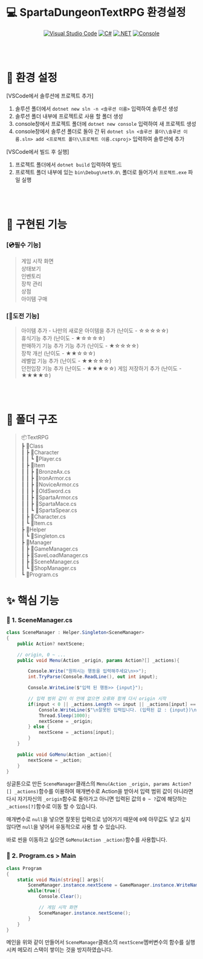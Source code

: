 # 💻 SpartaDungeonTextRPG 환경설정

<div align="center">

[![Visual Studio Code](https://custom-icon-badges.demolab.com/badge/Visual%20Studio%20Code-0078d7.svg?logo=vsc&logoColor=white)](#)
[![C#](https://custom-icon-badges.demolab.com/badge/C%23%2013.0-%23239120.svg?logo=cshrp&logoColor=white)](#)
[![.NET](https://img.shields.io/badge/.NET%209.0-512BD4?logo=dotnet&logoColor=fff)](#)
[![Console](https://custom-icon-badges.demolab.com/badge/Console-444444.svg?&logoColor=gray)](#)


<br><br>

</div>

# 🔧 환경 설정

[VSCode에서 솔루션에 프로젝트 추가]  
1. 솔루션 폴더에서 `dotnet new sln -n <솔루션 이름>` 입력하여 솔루션 생성
2. 솔루션 폴더 내부에 프로젝트로 사용 할 폴더 생성
3. console창에서 프로젝트 폴더에 `dotnet new console` 입력하여 새 프로젝트 생성
4. console창에서 솔루션 폴더로 돌아 간 뒤 `dotnet sln <솔루션 폴더\\솔루션 이름.sln> add <프로젝트 폴더\\프로젝트 이름.csproj>` 입력하여 솔루션에 추가

[VSCode에서 빌드 후 실행]
1. 프로젝트 폴더에서 `dotnet build` 입력하여 빌드
2. 프로젝트 폴더 내부에 있는 `bin\Debug\net9.0\` 폴더로 들어가서 `프로젝트.exe` 파일 실행 


<br><br>

# 🔨 구현된 기능

### **[💿필수 기능]**  
> 게임 시작 화면  
> 상태보기  
> 인벤토리  
> 장착 관리  
> 상점  
> 아이템 구매

### **[📀도전 기능]**  
> 아이템 추가 - 나만의 새로운 아이템을 추가 (난이도 - ☆☆☆☆☆)  
> 휴식기능 추가 (난이도 - ★☆☆☆☆)  
> 판매하기 기능 추가 기능 추가 (난이도 - ★☆☆☆☆)  
> 장착 개선 (난이도 - ★★☆☆☆)  
> 레벨업 기능 추가 (난이도 - ★★☆☆☆)  
> 던전입장 기능 추가 (난이도 - ★★★☆☆)
> 게임 저장하기 추가 (난이도 - ★★★★☆)

<br><br>

# 📂 폴더 구조
> 📦TextRPG  
>  ┣ 📂Class  
>  ┃ ┣ 📂Character  
>  ┃ ┃ ┗ 📜Player.cs  
>  ┃ ┣ 📂Item  
>  ┃ ┃ ┣ 📜BronzeAx.cs  
>  ┃ ┃ ┣ 📜IronArmor.cs  
>  ┃ ┃ ┣ 📜NoviceArmor.cs  
>  ┃ ┃ ┣ 📜OldSword.cs  
>  ┃ ┃ ┣ 📜SpartaArmor.cs  
>  ┃ ┃ ┣ 📜SpartaMace.cs  
>  ┃ ┃ ┗ 📜SpartaSpear.cs  
>  ┃ ┣ 📜Character.cs  
>  ┃ ┗ 📜Item.cs  
>  ┣ 📂Helper  
>  ┃ ┗ 📜Singleton.cs  
>  ┣ 📂Manager  
>  ┃ ┣ 📜GameManager.cs  
>  ┃ ┣ 📜SaveLoadManager.cs  
>  ┃ ┣ 📜SceneManager.cs  
>  ┃ ┗ 📜ShopManager.cs  
>  ┗ 📜Program.cs  

# ✨ 핵심 기능
### 📜 1. SceneManager.cs
```C#
class SceneManager : Helper.Singleton<SceneManager>
{
    public Action? nextScene;

    // origin, 0 ~ ...
    public void Menu(Action _origin, params Action?[] _actions){

        Console.Write("원하시는 행동을 입력해주세요\n>>");
        int.TryParse(Console.ReadLine(), out int input);

        Console.WriteLine($"입력 된 행동>> {input}");

        // 입력 범위 값이 이 안에 없으면 오류와 함께 다시 origin 시작
        if(input < 0 || _actions.Length <= input || _actions[input] == null){
            Console.WriteLine($"\n잘못된 입력입니다. (입력된 값 : {input})\n");
            Thread.Sleep(1000);
            nextScene = _origin;
        } else {
            nextScene = _actions[input];
        }
    }

    public void GoMenu(Action _action){
        nextScene = _action;
    }
}
```
싱글톤으로 만든 `SceneManager`클래스의 `Menu(Action _origin, params Action?[] _actions)`함수를 이용하여 매개변수로 Action을 받아서 입력 범위 값이 아니라면 다시 자기자신의 `_origin`함수로 돌아가고 아니면 입력된 값의 `0 ~ ?`값에 해당하는 `_actions[?]`함수로 이동 할 수 있습니다.  
  
매개변수로 `null`을 넣으면 잘못된 입력으로 넘어가기 때문에 `0`에 아무값도 넣고 싶지 않다면 `null`을 넣어서 유동적으로 사용 할 수 있습니다.

바로 씬을 이동하고 싶으면 `GoMenu(Action _action)`함수를 사용합니다.

### 📜 2. Program.cs > Main
```C#
class Program
{
    static void Main(string[] args){
        SceneManager.instance.nextScene = GameManager.instance.WriteName;
        while(true){
            Console.Clear();

            // 게임 시작 화면
            SceneManager.instance.nextScene();
        }
    }
}
```
메인을 위와 같이 만들어서 `SceneManager`클래스의 `nextScene`멤버변수의 함수를 실행시켜 메모리 스택이 쌓이는 것을 방지하였습니다.

